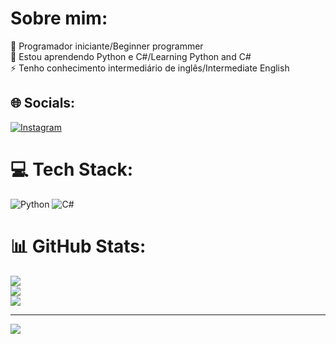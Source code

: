 # Sobre mim:
🔭 Programador iniciante/Beginner programmer<br>🌱 Estou aprendendo Python e C#/Learning Python and C#<br>⚡ Tenho conhecimento intermediário de inglês/Intermediate English


## 🌐 Socials:
[![Instagram](https://img.shields.io/badge/Instagram-%23E4405F.svg?logo=Instagram&logoColor=white)](https://instagram.com/kaua_alves44) 

# 💻 Tech Stack:
![Python](https://img.shields.io/badge/python-3670A0?style=for-the-badge&logo=python&logoColor=ffdd54) ![C#](https://img.shields.io/badge/c%23-%23239120.svg?style=for-the-badge&logo=csharp&logoColor=white)
# 📊 GitHub Stats:
![](https://github-readme-stats.vercel.app/api?username=Kaua-Alves&theme=midnight-purple&hide_border=false&include_all_commits=false&count_private=false)<br/>
![](https://github-readme-streak-stats.herokuapp.com/?user=Kaua-Alves&theme=midnight-purple&hide_border=false)<br/>
![](https://github-readme-stats.vercel.app/api/top-langs/?username=Kaua-Alves&theme=midnight-purple&hide_border=false&include_all_commits=false&count_private=false&layout=compact)

---
[![](https://visitcount.itsvg.in/api?id=Kaua-Alves&icon=5&color=11)](https://visitcount.itsvg.in)

<!-- Proudly created with GPRM ( https://gprm.itsvg.in ) -->
